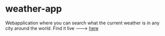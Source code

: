 # weather-app

Webapplication where you can search what the current weather is in any city around the world. 
Find it live ---> <a href="https://arcane-wildwood-50077.herokuapp.com/">here</a>
